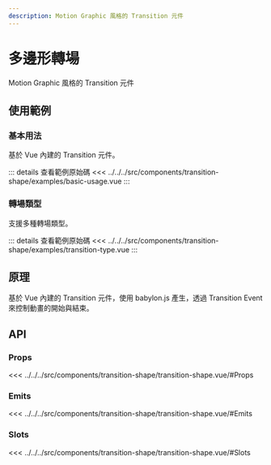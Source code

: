 ```yaml
---
description: Motion Graphic 風格的 Transition 元件
---
```


<script setup>
import BasicUsage from '../../../src/components/transition-shape/examples/basic-usage.vue'
import TransitionType from '../../../src/components/transition-shape/examples/transition-type.vue'
</script>

# 多邊形轉場

Motion Graphic 風格的 Transition 元件

## 使用範例

### 基本用法

基於 Vue 內建的 Transition 元件。

<basic-usage class="h-[50vh]"/>

::: details 查看範例原始碼
<<< ../../../src/components/transition-shape/examples/basic-usage.vue
:::

### 轉場類型

支援多種轉場類型。

<transition-type class="h-[50vh]"/>

::: details 查看範例原始碼
<<< ../../../src/components/transition-shape/examples/transition-type.vue
:::

## 原理

基於 Vue 內建的 Transition 元件，使用 babylon.js 產生，透過 Transition Event 來控制動畫的開始與結束。

## API

### Props

<<< ../../../src/components/transition-shape/transition-shape.vue/#Props

### Emits

<<< ../../../src/components/transition-shape/transition-shape.vue/#Emits

### Slots

<<< ../../../src/components/transition-shape/transition-shape.vue/#Slots
